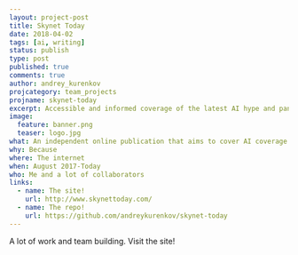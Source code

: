 ```yaml
---
layout: project-post
title: Skynet Today
date: 2018-04-02
tags: [ai, writing]
status: publish
type: post
published: true
comments: true
author: andrey_kurenkov
projcategory: team_projects
projname: skynet-today
excerpt: Accessible and informed coverage of the latest AI hype and panic
image:
  feature: banner.png
  teaser: logo.jpg
what: An independent online publication that aims to cover AI coverage
why: Because 
where: The internet
when: August 2017-Today
who: Me and a lot of collaborators
links:
  - name: The site!
    url: http://www.skynettoday.com/
  - name: The repo!
    url: https://github.com/andreykurenkov/skynet-today
---
```

A lot of work and team building. Visit the site!
